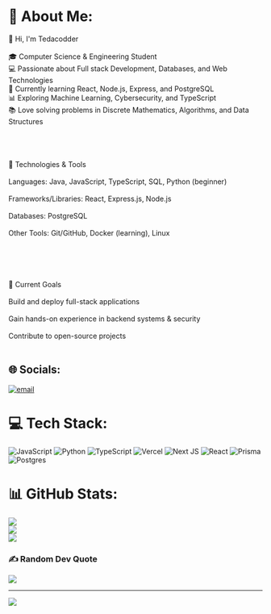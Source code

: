 # 💫 About Me:
👋 Hi, I'm Tedacodder<br><br>🎓 Computer Science & Engineering Student<br>💻 Passionate about Full stack Development, Databases, and Web Technologies<br>🚀 Currently learning React, Node.js, Express, and PostgreSQL<br>📊 Exploring Machine Learning, Cybersecurity, and TypeScript<br>📚 Love solving problems in Discrete Mathematics, Algorithms, and Data Structures<br><br><br><br><br>🔧 Technologies & Tools<br><br>Languages: Java, JavaScript, TypeScript, SQL, Python (beginner)<br><br>Frameworks/Libraries: React, Express.js, Node.js<br><br>Databases: PostgreSQL<br><br>Other Tools: Git/GitHub, Docker (learning), Linux<br><br><br><br><br><br>🌱 Current Goals<br><br>Build and deploy full-stack applications<br><br>Gain hands-on experience in backend systems & security<br><br>Contribute to open-source projects<br><br>


## 🌐 Socials:
[![email](https://img.shields.io/badge/Email-D14836?logo=gmail&logoColor=white)](mailto:tedacodder@gmail.com) 

# 💻 Tech Stack:
![JavaScript](https://img.shields.io/badge/javascript-%23323330.svg?style=for-the-badge&logo=javascript&logoColor=%23F7DF1E) ![Python](https://img.shields.io/badge/python-3670A0?style=for-the-badge&logo=python&logoColor=ffdd54) ![TypeScript](https://img.shields.io/badge/typescript-%23007ACC.svg?style=for-the-badge&logo=typescript&logoColor=white) ![Vercel](https://img.shields.io/badge/vercel-%23000000.svg?style=for-the-badge&logo=vercel&logoColor=white) ![Next JS](https://img.shields.io/badge/Next-black?style=for-the-badge&logo=next.js&logoColor=white) ![React](https://img.shields.io/badge/react-%2320232a.svg?style=for-the-badge&logo=react&logoColor=%2361DAFB) ![Prisma](https://img.shields.io/badge/Prisma-3982CE?style=for-the-badge&logo=Prisma&logoColor=white) ![Postgres](https://img.shields.io/badge/postgres-%23316192.svg?style=for-the-badge&logo=postgresql&logoColor=white)
# 📊 GitHub Stats:
![](https://github-readme-stats.vercel.app/api?username=Tedacodder&theme=dark&hide_border=false&include_all_commits=false&count_private=false)<br/>
![](https://nirzak-streak-stats.vercel.app/?user=Tedacodder&theme=dark&hide_border=false)<br/>
![](https://github-readme-stats.vercel.app/api/top-langs/?username=Tedacodder&theme=dark&hide_border=false&include_all_commits=false&count_private=false&layout=compact)

### ✍️ Random Dev Quote
![](https://quotes-github-readme.vercel.app/api?type=horizontal&theme=radical)

---
[![](https://visitcount.itsvg.in/api?id=Tedacodder&icon=0&color=0)](https://visitcount.itsvg.in)

<!-- Proudly created with GPRM ( https://gprm.itsvg.in ) -->
